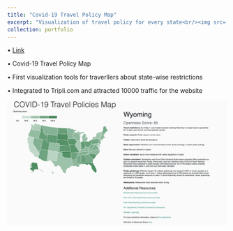 ```yaml
---
title: "Covid-19 Travel Policy Map"
excerpt: "Visualization of travel policy for every state<br/><img src='/images/Screen Shot 2020-11-14 at 2.03.10 PM.png' width='50%'>"
collection: portfolio
---
```


• [Link](https://x-iaoming.github.io/map/)

• Covid-19 Travel Policy Map

• First visualization tools for traverllers about state-wise restrictions

• Integrated to Tripli.com and attracted 10000 traffic for the website

<img src='/images/Screen Shot 2020-11-14 at 2.03.10 PM.png'>
